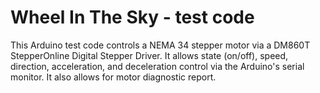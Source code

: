 # Wheel In The Sky - test code
This Arduino test code controls a NEMA 34 stepper motor via a DM860T StepperOnline Digital Stepper Driver. It allows state (on/off), speed, direction, acceleration, and deceleration control via the Arduino's serial monitor. It also allows for motor diagnostic report.
